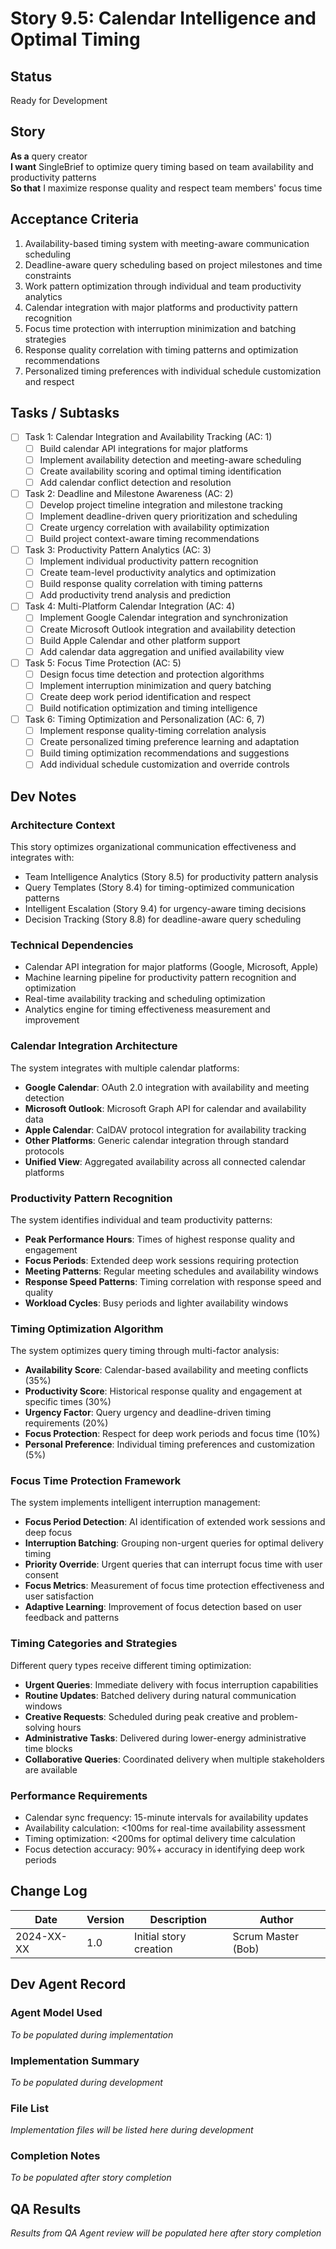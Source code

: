# Story 9.5: Calendar Intelligence and Optimal Timing

## Status
Ready for Development

## Story
**As a** query creator  
**I want** SingleBrief to optimize query timing based on team availability and productivity patterns  
**So that** I maximize response quality and respect team members' focus time

## Acceptance Criteria
1. Availability-based timing system with meeting-aware communication scheduling
2. Deadline-aware query scheduling based on project milestones and time constraints
3. Work pattern optimization through individual and team productivity analytics
4. Calendar integration with major platforms and productivity pattern recognition
5. Focus time protection with interruption minimization and batching strategies
6. Response quality correlation with timing patterns and optimization recommendations
7. Personalized timing preferences with individual schedule customization and respect

## Tasks / Subtasks
- [ ] Task 1: Calendar Integration and Availability Tracking (AC: 1)
  - [ ] Build calendar API integrations for major platforms
  - [ ] Implement availability detection and meeting-aware scheduling
  - [ ] Create availability scoring and optimal timing identification
  - [ ] Add calendar conflict detection and resolution
- [ ] Task 2: Deadline and Milestone Awareness (AC: 2)
  - [ ] Develop project timeline integration and milestone tracking
  - [ ] Implement deadline-driven query prioritization and scheduling
  - [ ] Create urgency correlation with availability optimization
  - [ ] Build project context-aware timing recommendations
- [ ] Task 3: Productivity Pattern Analytics (AC: 3)
  - [ ] Implement individual productivity pattern recognition
  - [ ] Create team-level productivity analytics and optimization
  - [ ] Build response quality correlation with timing patterns
  - [ ] Add productivity trend analysis and prediction
- [ ] Task 4: Multi-Platform Calendar Integration (AC: 4)
  - [ ] Implement Google Calendar integration and synchronization
  - [ ] Create Microsoft Outlook integration and availability detection
  - [ ] Build Apple Calendar and other platform support
  - [ ] Add calendar data aggregation and unified availability view
- [ ] Task 5: Focus Time Protection (AC: 5)
  - [ ] Design focus time detection and protection algorithms
  - [ ] Implement interruption minimization and query batching
  - [ ] Create deep work period identification and respect
  - [ ] Build notification optimization and timing intelligence
- [ ] Task 6: Timing Optimization and Personalization (AC: 6, 7)
  - [ ] Implement response quality-timing correlation analysis
  - [ ] Create personalized timing preference learning and adaptation
  - [ ] Build timing optimization recommendations and suggestions
  - [ ] Add individual schedule customization and override controls

## Dev Notes

### Architecture Context
This story optimizes organizational communication effectiveness and integrates with:
- Team Intelligence Analytics (Story 8.5) for productivity pattern analysis
- Query Templates (Story 8.4) for timing-optimized communication patterns
- Intelligent Escalation (Story 9.4) for urgency-aware timing decisions
- Decision Tracking (Story 8.8) for deadline-aware query scheduling

### Technical Dependencies
- Calendar API integration for major platforms (Google, Microsoft, Apple)
- Machine learning pipeline for productivity pattern recognition and optimization
- Real-time availability tracking and scheduling optimization
- Analytics engine for timing effectiveness measurement and improvement

### Calendar Integration Architecture
The system integrates with multiple calendar platforms:
- **Google Calendar**: OAuth 2.0 integration with availability and meeting detection
- **Microsoft Outlook**: Microsoft Graph API for calendar and availability data
- **Apple Calendar**: CalDAV protocol integration for availability tracking
- **Other Platforms**: Generic calendar integration through standard protocols
- **Unified View**: Aggregated availability across all connected calendar platforms

### Productivity Pattern Recognition
The system identifies individual and team productivity patterns:
- **Peak Performance Hours**: Times of highest response quality and engagement
- **Focus Periods**: Extended deep work sessions requiring protection
- **Meeting Patterns**: Regular meeting schedules and availability windows
- **Response Speed Patterns**: Timing correlation with response speed and quality
- **Workload Cycles**: Busy periods and lighter availability windows

### Timing Optimization Algorithm
The system optimizes query timing through multi-factor analysis:
- **Availability Score**: Calendar-based availability and meeting conflicts (35%)
- **Productivity Score**: Historical response quality and engagement at specific times (30%)
- **Urgency Factor**: Query urgency and deadline-driven timing requirements (20%)
- **Focus Protection**: Respect for deep work periods and focus time (10%)
- **Personal Preference**: Individual timing preferences and customization (5%)

### Focus Time Protection Framework
The system implements intelligent interruption management:
- **Focus Period Detection**: AI identification of extended work sessions and deep focus
- **Interruption Batching**: Grouping non-urgent queries for optimal delivery timing
- **Priority Override**: Urgent queries that can interrupt focus time with user consent
- **Focus Metrics**: Measurement of focus time protection effectiveness and user satisfaction
- **Adaptive Learning**: Improvement of focus detection based on user feedback and patterns

### Timing Categories and Strategies
Different query types receive different timing optimization:
- **Urgent Queries**: Immediate delivery with focus interruption capabilities
- **Routine Updates**: Batched delivery during natural communication windows
- **Creative Requests**: Scheduled during peak creative and problem-solving hours
- **Administrative Tasks**: Delivered during lower-energy administrative time blocks
- **Collaborative Queries**: Coordinated delivery when multiple stakeholders are available

### Performance Requirements
- Calendar sync frequency: 15-minute intervals for availability updates
- Availability calculation: <100ms for real-time availability assessment
- Timing optimization: <200ms for optimal delivery time calculation
- Focus detection accuracy: 90%+ accuracy in identifying deep work periods

## Change Log
| Date | Version | Description | Author |
|------|---------|-------------|---------|
| 2024-XX-XX | 1.0 | Initial story creation | Scrum Master (Bob) |

## Dev Agent Record

### Agent Model Used
*To be populated during implementation*

### Implementation Summary
*To be populated during development*

### File List
*Implementation files will be listed here during development*

### Completion Notes
*To be populated after story completion*

## QA Results
*Results from QA Agent review will be populated here after story completion*